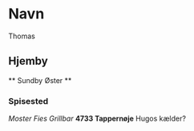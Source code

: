 # Navn
Thomas

## Hjemby
** Sundby Øster **

### Spisested

*Moster Fies Grillbar* **4733 Tappernøje**
Hugos kælder?
